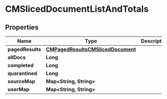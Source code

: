 

# CMSlicedDocumentListAndTotals


## Properties

| Name | Type | Description | Notes |
|------------ | ------------- | ------------- | -------------|
|**pagedResults** | [**CMPagedResultsCMSlicedDocument**](CMPagedResultsCMSlicedDocument.md) |  |  |
|**allDocs** | **Long** |  |  |
|**completed** | **Long** |  |  |
|**quarantined** | **Long** |  |  |
|**sourceMap** | **Map&lt;String, String&gt;** |  |  |
|**userMap** | **Map&lt;String, String&gt;** |  |  |



